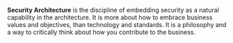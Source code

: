 **Security Architecture** is the discipline of embedding security as a natural capability in the architecture. It is more about how to embrace business values and objectives, than technology and standards. It is a philosophy and a way to critically think about how you contribute to the business.
